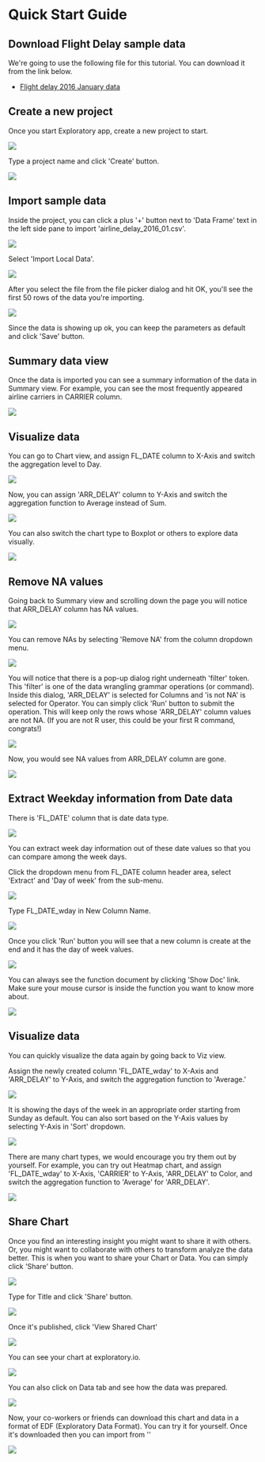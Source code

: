 # Quick Start Guide

## Download Flight Delay sample data

We're going to use the following file for this tutorial. You can download it from the link below.

- [Flight delay 2016 January data](http://download.exploratory.io/data/airline_delay_2016_01.csv)

## Create a new project

Once you start Exploratory app, create a new project to start.

![](images/getting-started1.png)

Type a project name and click 'Create' button.

![](images/quick-start2.png)

## Import sample data

Inside the project, you can click a plus '+' button next to 'Data Frame' text in the left side pane to import 'airline_delay_2016_01.csv'.

![](images/quick-start3.png)

Select 'Import Local Data'.

![](images/quick-start4.png)

After you select the file from the file picker dialog and hit OK, you'll see the first 50 rows of the data you're importing.

![](images/flight-data-import.png)


Since the data is showing up ok, you can keep the parameters as default and click 'Save' button.

## Summary data view

Once the data is imported you can see a summary information of the data in Summary view. For example, you can see the most frequently appeared airline carriers in CARRIER column.

![](images/quick-start5.png)

## Visualize data

You can go to Chart view, and assign FL_DATE column to X-Axis and switch the aggregation level to Day.

![](images/quick-start28.png)

Now, you can assign 'ARR_DELAY' column to Y-Axis and switch the aggregation function to Average instead of Sum.

![](images/quick-start29.png)

You can also switch the chart type to Boxplot or others to explore data visually.

![](images/quick-start30.png)


## Remove NA values

Going back to Summary view and scrolling down the page you will notice that ARR_DELAY column has NA values.

![](images/quick-start6.png)

You can remove NAs by selecting 'Remove NA' from the column dropdown menu.

![](images/quick-start7.png)

You will notice that there is a pop-up dialog right underneath 'filter' token. This 'filter' is one of the data wrangling grammar operations (or command). Inside this dialog, 'ARR_DELAY' is selected for Columns and 'is not NA' is selected for Operator. You can simply click 'Run' button to submit the operation. This will keep only the rows whose 'ARR_DELAY' column values are not NA. (If you are not R user, this could be your first R command, congrats!)

![](images/quick-start8.png)

Now, you would see NA values from ARR_DELAY column are gone.

![](images/quick-start9.png)



## Extract Weekday information from Date data

There is 'FL_DATE' column that is date data type.

![](images/quick-start10.png)

You can extract week day information out of these date values so that you can compare among the week days.

Click the dropdown menu from FL_DATE column header area, select 'Extract' and 'Day of week' from the sub-menu.

![](images/quick-start11.png)

Type FL_DATE_wday in New Column Name.

![](images/quick-start12.png)

Once you click 'Run' button you will see that a new column is create at the end and it has the day of week values.

![](images/quick-start12.5.png)

You can always see the function document by clicking 'Show Doc' link. Make sure your mouse cursor is inside the function you want to know more about.

![](images/quick-start13.png)

## Visualize data

You can quickly visualize the data again by going back to Viz view.

Assign the newly created column 'FL_DATE_wday' to X-Axis and 'ARR_DELAY' to Y-Axis, and switch the aggregation function to 'Average.'

![](images/quick-start32.png)

It is showing the days of the week in an appropriate order starting from Sunday as default. You can also sort based on the Y-Axis values by selecting Y-Axis in 'Sort' dropdown.

![](images/quick-start33.png)

There are many chart types, we would encourage you try them out by yourself. For example, you can try out Heatmap chart, and assign 'FL_DATE_wday' to X-Axis, 'CARRIER' to Y-Axis, 'ARR_DELAY' to Color, and switch the aggregation function to 'Average' for 'ARR_DELAY'.

![](images/quick-start34.png)

## Share Chart

Once you find an interesting insight you might want to share it with others. Or, you might want to collaborate with others to transform analyze the data better. This is when you want to share your Chart or Data. You can simply click 'Share' button.

![](images/quick-start31.png)

Type for Title and click 'Share' button.

![](images/quick-start35.png)

Once it's published, click 'View Shared Chart'

![](images/quick-start36.png)

You can see your chart at exploratory.io.

![](images/quick-start37.png)

You can also click on Data tab and see how the data was prepared.

![](images/quick-start38.png)

Now, your co-workers or friends can download this chart and data in a format of EDF (Exploratory Data Format). You can try it for yourself. Once it's downloaded then you can import from ''

![](images/quick-start39.png)
